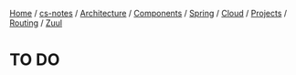[Home](https://mengxianbin.github.io) /
[cs-notes](https://mengxianbin.github.io/cs-notes/site) /
[Architecture](https://mengxianbin.github.io/cs-notes/site/Architecture) /
[Components](https://mengxianbin.github.io/cs-notes/site/Architecture/Components) /
[Spring](https://mengxianbin.github.io/cs-notes/site/Architecture/Components/Spring) /
[Cloud](https://mengxianbin.github.io/cs-notes/site/Architecture/Components/Spring/Cloud) /
[Projects](https://mengxianbin.github.io/cs-notes/site/Architecture/Components/Spring/Cloud/Projects) /
[Routing](https://mengxianbin.github.io/cs-notes/site/Architecture/Components/Spring/Cloud/Projects/Routing) /
[Zuul](https://mengxianbin.github.io/cs-notes/site/Architecture/Components/Spring/Cloud/Projects/Routing/Zuul)

# TO DO
